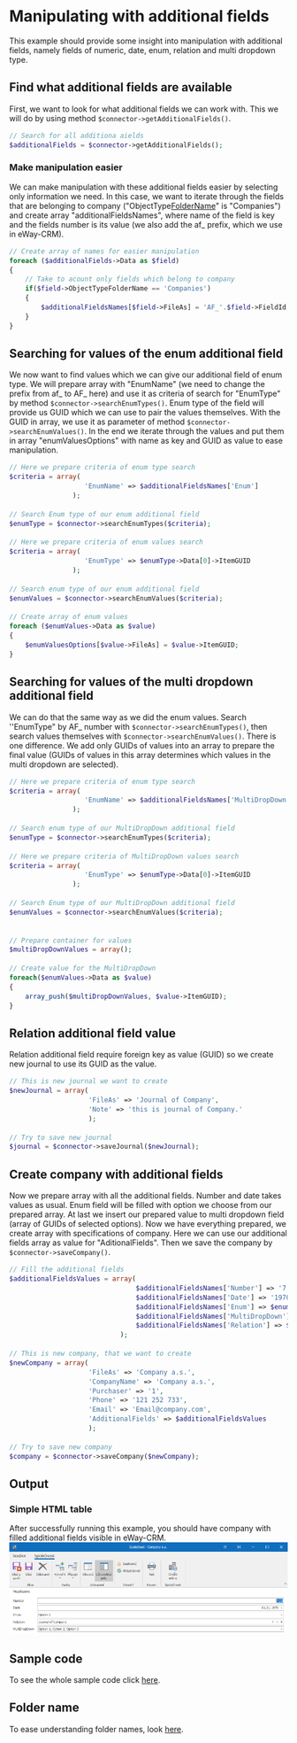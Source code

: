 # Manipulating with additional fields
This example should provide some insight into manipulation with additional fields, namely fields of numeric, date, enum, relation and multi dropdown type.

## Find what additional fields are available
First, we want to look for what additional fields we can work with. This we will do by using method `$connector->getAdditionalFields()`. 
```php
// Search for all additiona aields
$additionalFields = $connector->getAdditionalFields();
```

### Make manipulation easier
We can make manipulation with these additional fields easier by selecting only information we need. In this case, we want to iterate through the fields that are belonging to company ("ObjectType[FolderName](../../FolderNames.md)" is "Companies") and create array "additionalFieldsNames", where name of the field is key and the fields number is its value (we also add the af_ prefix, which we use in eWay-CRM).
```php
// Create array of names for easier manipulation
foreach ($additionalFields->Data as $field)
{
    // Take to acount only fields which belong to company
    if($field->ObjectTypeFolderName == 'Companies')
    {
        $additionalFieldsNames[$field->FileAs] = 'AF_'.$field->FieldId;
    }
}
```

## Searching for values of the enum additional field
We now want to find values which we can give our additional field of enum type.  We will prepare array with "EnumName" (we need to change the prefix from af_ to AF_ here) and use it as criteria of search for "EnumType" by method `$connector->searchEnumTypes()`. Enum type of the field will provide us GUID which we can use to pair the values themselves. With the GUID in array, we use it as parameter of method `$connector->searchEnumValues()`. In the end we iterate through the values and put them in array "enumValuesOptions" with name as key and GUID as value to ease manipulation.
```php
// Here we prepare criteria of enum type search
$criteria = array(
                   'EnumName' => $additionalFieldsNames['Enum']
                );
    
// Search Enum type of our enum additional field
$enumType = $connector->searchEnumTypes($criteria);

// Here we prepare criteria of enum values search
$criteria = array(
                   'EnumType' => $enumType->Data[0]->ItemGUID
                );

// Search enum type of our enum additional field
$enumValues = $connector->searchEnumValues($criteria);

// Create array of enum values
foreach ($enumValues->Data as $value)
{
    $enumValuesOptions[$value->FileAs] = $value->ItemGUID;
}
```

## Searching for values of the multi dropdown additional field
We can do that the same way as we did the enum values.  Search ''EnumType" by AF_ number with `$connector->searchEnumTypes()`, then search values themselves with `$connector->searchEnumValues()`. There is one difference. We add only GUIDs of values into an array to prepare the final value (GUIDs of values in this array determines which values in the multi dropdown are selected).
```php
// Here we prepare criteria of enum type search
$criteria = array(
                   'EnumName' => $additionalFieldsNames['MultiDropDown']
                );

// Search enum type of our MultiDropDown additional field
$enumType = $connector->searchEnumTypes($criteria);

// Here we prepare criteria of MultiDropDown values search
$criteria = array(
                   'EnumType' => $enumType->Data[0]->ItemGUID
                );

// Search Enum type of our MultiDropDown additional field
$enumValues = $connector->searchEnumValues($criteria);


// Prepare container for values
$multiDropDownValues = array();

// Create value for the MultiDropDown
foreach($enumValues->Data as $value)
{
    array_push($multiDropDownValues, $value->ItemGUID); 
}
```

## Relation additional field value
Relation additional field require foreign key as value (GUID) so we create new journal to use its GUID as the value.
```php
// This is new journal we want to create
$newJournal = array(
                    'FileAs' => 'Journal of Company',
                    'Note' => 'this is journal of Company.'
                    );

// Try to save new journal
$journal = $connector->saveJournal($newJournal);
```

## Create company with additional fields
Now we prepare array with all the additional fields. Number and date takes values as usual. Enum field will be filled with option we choose from our prepared array. At last we insert our prepared value to multi dropdown field (array of GUIDs of selected options). Now we have everything prepared, we create array with specifications of company. Here we can use our additional fields array as value for "AditionalFields". Then we save the company by  `$connector->saveCompany()`.
```php
// Fill the additional fields
$additionalFieldsValues = array(
                                $additionalFieldsNames['Number'] => '7',
                                $additionalFieldsNames['Date'] => '1970-01-01',
                                $additionalFieldsNames['Enum'] => $enumValuesOptions['Option 2'],
                                $additionalFieldsNames['MultiDropDown'] => $multiDropDownValues,
                                $additionalFieldsNames['Relation'] => $journal->Guid
                            );

// This is new company, that we want to create
$newCompany = array(
                    'FileAs' => 'Company a.s.', 
                    'CompanyName' => 'Company a.s.',
                    'Purchaser' => '1',
                    'Phone' => '121 252 733',
                    'Email' => 'Email@company.com',
                    'AdditionalFields' => $additionalFieldsValues
                    );

// Try to save new company
$company = $connector->saveCompany($newCompany);
```

## Output

### Simple HTML table
After successfully running this example, you should have company with filled additional fields visible in eWay-CRM. 
![example output](Images/sample_output.PNG)

## Sample code
To see the whole sample code click [here](sample_code.php).

## Folder name
To ease understanding folder names, look [here](../../FolderNames.md).
